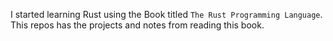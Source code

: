 I started learning Rust using the Book titled `The Rust Programming Language`. This repos has the projects and notes from reading this book.